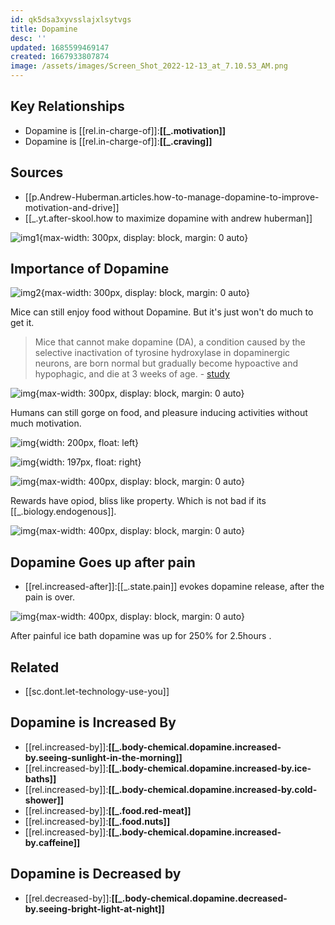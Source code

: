 ```yaml
---
id: qk5dsa3xyvsslajxlsytvgs
title: Dopamine
desc: ''
updated: 1685599469147
created: 1667933807874
image: /assets/images/Screen_Shot_2022-12-13_at_7.10.53_AM.png
---
```


## Key Relationships
- Dopamine is [[rel.in-charge-of]]:**[[_.motivation]]**
- Dopamine is  [[rel.in-charge-of]]:**[[_.craving]]**

## Sources
- [[p.Andrew-Huberman.articles.how-to-manage-dopamine-to-improve-motivation-and-drive]]
- [[_.yt.after-skool.how to maximize dopamine with andrew huberman]]

![img1](/assets/images/Screen_Shot_2022-11-08_at_10.56.16_AM.png){max-width: 300px, display: block, margin: 0 auto}

## Importance of Dopamine

![img2](/assets/images/Screen_Shot_2022-11-08_at_10.58.57_AM.png){max-width: 300px, display: block, margin: 0 auto}


Mice can still enjoy food without Dopamine. But it's just won't do much to get it.

> Mice that cannot make dopamine (DA), a condition caused by the selective inactivation of tyrosine hydroxylase in dopaminergic neurons, are born normal but gradually become hypoactive and hypophagic, and die at 3 weeks of age. - [study](https://www.ncbi.nlm.nih.gov/pmc/articles/PMC18425)

![img](/assets/images/Screen_Shot_2022-11-12_at_9.05.22_AM.png){max-width: 300px, display: block, margin: 0 auto}

Humans can still gorge on food, and pleasure inducing activities without much motivation.

![img](/assets/images/Screen_Shot_2022-11-08_at_11.12.25_AM.png){width: 200px, float: left}
 
![img](/assets/images/Screen_Shot_2022-11-08_at_11.13.13_AM.png){width: 197px, float: right}


![img](/assets/images/Screen_Shot_2022-11-08_at_11.15.13_AM.png){max-width: 400px, display: block, margin: 0 auto}

Rewards have opiod, bliss like property. Which is not bad if its [[_.biology.endogenous]].


![img](/assets/images/Screen_Shot_2022-11-08_at_11.17.48_AM.png){max-width: 400px, display: block, margin: 0 auto}

## Dopamine Goes up after pain
- [[rel.increased-after]]:[[_.state.pain]] evokes dopamine release, after the pain is over. 

![img](/assets/images/Screen_Shot_2022-11-08_at_11.26.09_AM.png){max-width: 400px, display: block, margin: 0 auto}

After painful ice bath dopamine was up for 250% for 2.5hours .
## Related
- [[sc.dont.let-technology-use-you]]

## Dopamine is Increased By
- [[rel.increased-by]]:**[[_.body-chemical.dopamine.increased-by.seeing-sunlight-in-the-morning]]**
- [[rel.increased-by]]:**[[_.body-chemical.dopamine.increased-by.ice-baths]]**
- [[rel.increased-by]]:**[[_.body-chemical.dopamine.increased-by.cold-shower]]**
- [[rel.increased-by]]:**[[_.food.red-meat]]**
- [[rel.increased-by]]:**[[_.food.nuts]]**
- [[rel.increased-by]]:**[[_.body-chemical.dopamine.increased-by.caffeine]]**

## Dopamine is Decreased by
- [[rel.decreased-by]]:**[[_.body-chemical.dopamine.decreased-by.seeing-bright-light-at-night]]**